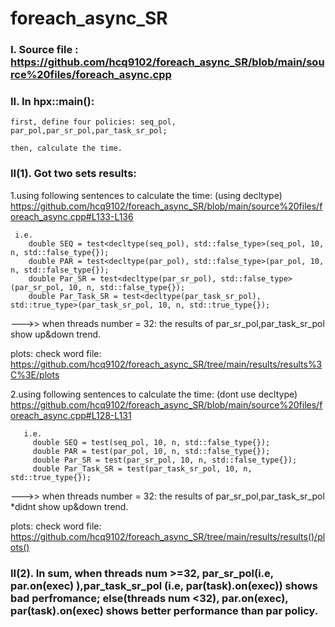 # foreach_async_SR
### I.  Source file : https://github.com/hcq9102/foreach_async_SR/blob/main/source%20files/foreach_async.cpp


### II.  In hpx::main():

    first, define four policies: seq_pol, par_pol,par_sr_pol,par_task_sr_pol;
    
    then, calculate the time.


### II(1).  Got two sets results:

1.using following sentences to calculate the time: (using decltype)  https://github.com/hcq9102/foreach_async_SR/blob/main/source%20files/foreach_async.cpp#L133-L136
   
     i.e.
        double SEQ = test<decltype(seq_pol), std::false_type>(seq_pol, 10, n, std::false_type{});
        double PAR = test<decltype(par_pol), std::false_type>(par_pol, 10, n, std::false_type{});
        double Par_SR = test<decltype(par_sr_pol), std::false_type>(par_sr_pol, 10, n, std::false_type{});
        double Par_Task_SR = test<decltype(par_task_sr_pol), std::true_type>(par_task_sr_pol, 10, n, std::true_type{});

  --->>  when threads number = 32:  the results of par_sr_pol,par_task_sr_pol show up&down trend.
  
  plots: check word file: https://github.com/hcq9102/foreach_async_SR/tree/main/results/results%3C%3E/plots
  
    
2.using following sentences to calculate the time: (dont use decltype) 
  https://github.com/hcq9102/foreach_async_SR/blob/main/source%20files/foreach_async.cpp#L128-L131
  
       i.e.    
         double SEQ = test(seq_pol, 10, n, std::false_type{});
         double PAR = test(par_pol, 10, n, std::false_type{});
         double Par_SR = test(par_sr_pol, 10, n, std::false_type{});
         double Par_Task_SR = test(par_task_sr_pol, 10, n, std::true_type{});
         
  --->>  when threads number = 32:  the results of par_sr_pol,par_task_sr_pol *didnt show up&down trend.
  
  plots: check word file: https://github.com/hcq9102/foreach_async_SR/tree/main/results/results()/plots()

### II(2).  In sum, when threads num >=32, par_sr_pol(i.e, par.on(exec) ),par_task_sr_pol (i.e, par(task).on(exec)) shows bad perfromance; else(threads num <32), par.on(exec), par(task).on(exec) shows better performance than par policy.
        
